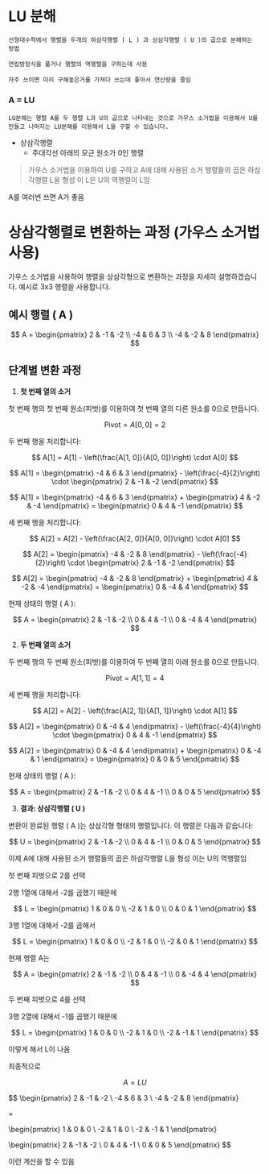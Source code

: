 # LU 분해
    선형대수학에서 행렬을 두개의 하삼각행렬 ( L ) 과 상삼각행렬 ( U )의 곱으로 분해하는 방법

    연립방정식을 풀거나 행렬의 역행렬을 구하는데 사용

    자주 쓰이면 미리 구해놓은거를 가져다 쓰는데 좋아서 연산량을 줄임

### A = LU
    LU분해는 행렬 A를 두 행렬 L과 U의 곱으로 나타내는 것으로 가우스 소거법을 이용해서 U를 만들고 나머지는 LU분해를 이용해서 L을 구할 수 있습니다.

- 상삼각행렬
    - 주대각선 아래의 모근 원소가 0인 행렬
    
> 가우스 소거법을 이용하여 U를 구하고 A에 대해 사용된 소거 행렬들의 곱은 하삼각행렬 L을 형성 이 L은 U의 역행렬이 L임

A를 여러번 쓰면 A가 좋음
​
# 상삼각행렬로 변환하는 과정 (가우스 소거법 사용)

가우스 소거법을 사용하여 행렬을 상삼각형으로 변환하는 과정을 자세히 설명하겠습니다. 예시로 3x3 행렬을 사용합니다.

## 예시 행렬 \( A \)

$$
A = \begin{pmatrix}
2 & -1 & -2 \\
-4 & 6 & 3 \\
-4 & -2 & 8
\end{pmatrix}
$$

## 단계별 변환 과정

1. **첫 번째 열의 소거**

첫 번째 행의 첫 번째 원소(피벗)를 이용하여 첫 번째 열의 다른 원소를 0으로 만듭니다.

$$
\text{Pivot} = A[0, 0] = 2
$$

두 번째 행을 처리합니다:

$$
A[1] = A[1] - \left(\frac{A[1, 0]}{A[0, 0]}\right) \cdot A[0]
$$

$$
A[1] = \begin{pmatrix} -4 & 6 & 3 \end{pmatrix} - \left(\frac{-4}{2}\right) \cdot \begin{pmatrix} 2 & -1 & -2 \end{pmatrix}
$$

$$
A[1] = \begin{pmatrix} -4 & 6 & 3 \end{pmatrix} + \begin{pmatrix} 4 & -2 & -4 \end{pmatrix} = \begin{pmatrix} 0 & 4 & -1 \end{pmatrix}
$$

세 번째 행을 처리합니다:

$$
A[2] = A[2] - \left(\frac{A[2, 0]}{A[0, 0]}\right) \cdot A[0]
$$

$$
A[2] = \begin{pmatrix} -4 & -2 & 8 \end{pmatrix} - \left(\frac{-4}{2}\right) \cdot \begin{pmatrix} 2 & -1 & -2 \end{pmatrix}
$$

$$
A[2] = \begin{pmatrix} -4 & -2 & 8 \end{pmatrix} + \begin{pmatrix} 4 & -2 & -4 \end{pmatrix} = \begin{pmatrix} 0 & -4 & 4 \end{pmatrix}
$$

현재 상태의 행렬 \( A \):

$$
A = \begin{pmatrix}
2 & -1 & -2 \\
0 & 4 & -1 \\
0 & -4 & 4
\end{pmatrix}
$$

2. **두 번째 열의 소거**

두 번째 행의 두 번째 원소(피벗)를 이용하여 두 번째 열의 아래 원소를 0으로 만듭니다.

$$
\text{Pivot} = A[1, 1] = 4
$$

세 번째 행을 처리합니다:

$$
A[2] = A[2] - \left(\frac{A[2, 1]}{A[1, 1]}\right) \cdot A[1]
$$

$$
A[2] = \begin{pmatrix} 0 & -4 & 4 \end{pmatrix} - \left(\frac{-4}{4}\right) \cdot \begin{pmatrix} 0 & 4 & -1 \end{pmatrix}
$$

$$
A[2] = \begin{pmatrix} 0 & -4 & 4 \end{pmatrix} + \begin{pmatrix} 0 & -4 & 1 \end{pmatrix} = \begin{pmatrix} 0 & 0 & 5 \end{pmatrix}
$$

현재 상태의 행렬 \( A \):

$$
A = \begin{pmatrix}
2 & -1 & -2 \\
0 & 4 & -1 \\
0 & 0 & 5
\end{pmatrix}
$$

3. **결과: 상삼각행렬 \( U \)**

변환이 완료된 행렬 \( A \)는 상삼각형 형태의 행렬입니다. 이 행렬은 다음과 같습니다:

$$
U = \begin{pmatrix}
2 & -1 & -2 \\
0 & 4 & -1 \\
0 & 0 & 5
\end{pmatrix}
$$

이제 A에 대해 사용된 소거 행렬들의 곱은 하삼각행렬 L을 형성 이는 U의 역행렬임

첫 번째 피벗으로 2를 선택

2행 1열에 대해서 -2를 곱했기 때문에

$$
L = \begin{pmatrix}
1 & 0 & 0 \\
-2 & 1 & 0 \\
0 & 0 & 1
\end{pmatrix}
$$

3행 1열에 대해서 -2를 곱해서 

$$
L = \begin{pmatrix}
1 & 0 & 0 \\
-2 & 1 & 0 \\
-2 & 0 & 1
\end{pmatrix}
$$

현재 행렬 A는

$$
A = \begin{pmatrix}
2 & -1 & -2 \\
0 & 4 & -1 \\
0 & -4 & 4
\end{pmatrix}
$$

두 번째 피벗으로 4를 선택

3행 2열에 대해서 -1를 곱했기 때문에

$$
L = \begin{pmatrix}
1 & 0 & 0 \\
-2 & 1 & 0 \\
-2 & -1 & 1
\end{pmatrix}
$$

이렇게 해서 L이 나옴

최종적으로

$$
A = LU
$$

$$
\begin{pmatrix}
2 & -1 & -2 \\
-4 & 6 & 3 \\
-4 & -2 & 8
\end{pmatrix}

=

\begin{pmatrix}
1 & 0 & 0 \\
-2 & 1 & 0 \\
-2 & -1 & 1
\end{pmatrix}

\begin{pmatrix}
2 & -1 & -2 \\
0 & 4 & -1 \\
0 & 0 & 5
\end{pmatrix}
$$

이런 계산을 할 수 있음
